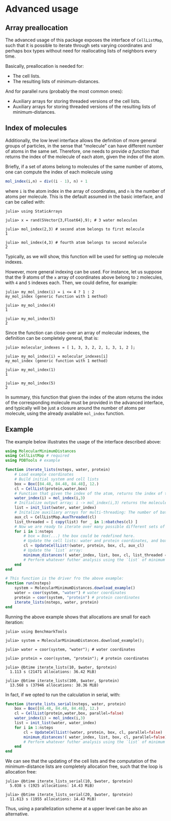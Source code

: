 # Advanced usage

## Array preallocation

The advanced usage of this package exposes the interface of `CellListMap`, such that it is possible to iterate through sets varying coordinates and perhaps box types without need for reallocating lists of neighbors every time.  

Basically, preallocation is needed for:

- The cell lists.
- The resulting lists of minimum-distances. 

And for parallel runs (probably the most common ones):

- Auxiliary arrays for storing threaded versions of the cell lists.
- Auxiliary arrays for storing threaded versions of the resulting lists of minimum-distances. 

## Index of molecules

Additionally, the low level interface allows the definition of more general groups of particles, in the sense that "molecule" can have different number of atoms in the same set. Therefore, one needs to provide *a function* that returns the index of the molecule of each atom, given the index of the atom. 

Briefly, if a set of atoms belong to molecules of the same number of atoms, one can compute the index of each molecule using
```julia
mol_index(i,n) = div((i - 1), n) + 1
```
where `i` is the atom index in the array of coordinates, and `n` is the number of atoms per molecule. This is the default assumed in the basic interface, and can be called with:
```julia-repl
julia> using StaticArrays

julia> x = rand(SVector{3,Float64},9); # 3 water molecules

julia> mol_index(2,3) # second atom belongs to first molecule
1

julia> mol_index(4,3) # fourth atom belongs to second molecule
2
```

Typically, as we will show, this function will be used for setting up molecule indexes.

However, more general indexing can be used. For instance, let us suppose that the 9 atoms of the `x` array of coordinates above belong to `2` molecules, with `4` and `5` indexes each. Then, we could define, for example:

```julia-repl
julia> my_mol_index(i) = i <= 4 ? 1 : 2
my_mol_index (generic function with 1 method)

julia> my_mol_index(4)
1

julia> my_mol_index(5)
2
```

Since the function can close-over an array of molecular indexes, the definition can be completely general, that is:

```julia-repl
julia> molecular_indexes = [ 1, 3, 3, 2, 2, 1, 3, 1, 2 ];

julia> my_mol_index(i) = molecular_indexes[i]
my_mol_index (generic function with 1 method)

julia> my_mol_index(1)
1

julia> my_mol_index(5)
2
```

In summary, this function that given the index of the atom returns the index of the corresponding molecule must be provided in the advanced interface, and typically will be just a closure around the number of atoms per molecule, using the already available `mol_index` function. 

## Example

The example below illustrates the usage of the interface described above: 

```julia
using MolecularMinimumDistances
using CellListMap # required
using PDBTools # example

function iterate_lists(nsteps, water, protein)
    # Load example coordinates
    # Build initial system and cell lists
    box = Box([84.48, 84.48, 84.48], 12.)
    cl = CellList(protein,water,box)
    # Function that given the index of the atom, returns the index of the molecule. Here, all molecules are similar, and we use the standard `mol_index` function:
    water_index(i) = mol_index(i,3)
    # Initialize output array; i -> mol_index(i,3) returns the molecule index for each water molecule
    list = init_list(water, water_index)
    # Initalize auxiliary arrays for multi-threading: The number of batches of multi-threading is obtained from a property of the cell-lists (see the CellListMap documentation for additional information and options).
    aux_cl = CellListMap.AuxThreaded(cl)
    list_threaded = [ copy(list) for _ in 1:nbatches(cl) ]
    # Now we are ready to iterate over many possible different sets of coordinates. Here the coordinates or the box won't change, but they could:
    for i in 1:nsteps
        # box = Box(...) the box could be redefined here.
        # Update the cell lists: water and protein coordinates, and box, could change here. 
        cl = UpdateCellList!(water, protein, box, cl, aux_cl)
        # Update the `list` array:
        minimum_distances!( water_index, list, box, cl, list_threaded = list_threaded) 
        # Perform whatever futher analysis using the `list` of minimum distances.
    end
end

# This function is the driver fro the above example:
function run(nsteps)
    system = MolecularMinimumDistances.download_example()
    water = coor(system, "water") # water coordinates
    protein = coor(system, "protein") # protein coordinates
    iterate_lists(nsteps, water, protein)
end
```

Running the above example shows that allocations are small for each iteration:
```julia-repl
julia> using BenchmarkTools

julia> system = MolecularMinimumDistances.download_example();

julia> water = coor(system, "water"); # water coordinates

julia> protein = coor(system, "protein"); # protein coordinates

julia> @btime iterate_lists(10, $water, $protein)
  1.113 s (21471 allocations: 36.42 MiB)

julia> @btime iterate_lists(100, $water, $protein)
  13.568 s (37946 allocations: 38.36 MiB)
```

In fact, if we opted to run the calculation in serial, with:

```julia
function iterate_lists_serial(nsteps, water, protein)
    box = Box([84.48, 84.48, 84.48], 12.)
    cl = CellList(protein,water,box, parallel=false)
    water_index(i) = mol_index(i,3)
    list = init_list(water, water_index)
    for i in 1:nsteps
        cl = UpdateCellList!(water, protein, box, cl, parallel=false)
        minimum_distances!( water_index, list, box, cl, parallel=false) 
        # Perform whatever futher analysis using the `list` of minimum distances.
    end
end
```

We can see that the updating of the cell lists and the computation of the minimum-distance lists are completely allocation free, such that the loop is allocation free:

```
julia> @btime iterate_lists_serial(10, $water, $protein)
  5.038 s (1925 allocations: 14.43 MiB)

julia> @btime iterate_lists_serial(20, $water, $protein)
  11.613 s (1955 allocations: 14.43 MiB)
```

Thus, using a parallelization scheme at a upper level can be also an alternative.

